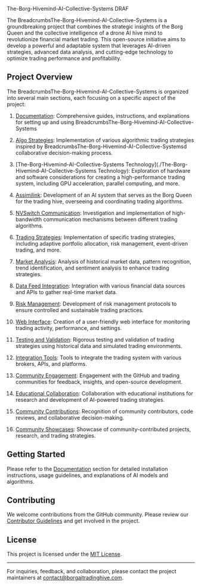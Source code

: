 The-Borg-Hivemind-AI-Collective-Systems    DRAF

The BreadcrumbsThe-Borg-Hivemind-AI-Collective-Systems is a groundbreaking project that combines the strategic insights of the Borg Queen and the collective intelligence of a drone AI hive mind to revolutionize financial market trading. This open-source initiative aims to develop a powerful and adaptable system that leverages AI-driven strategies, advanced data analysis, and cutting-edge technology to optimize trading performance and profitability.

## Project Overview

The BreadcrumbsThe-Borg-Hivemind-AI-Collective-Systems is organized into several main sections, each focusing on a specific aspect of the project:

1. [Documentation](./Documentation): Comprehensive guides, instructions, and explanations for setting up and using BreadcrumbsThe-Borg-Hivemind-AI-Collective-Systems

2. [Algo Strategies](./Algo_Strategies): Implementation of various algorithmic trading strategies inspired by BreadcrumbsThe-Borg-Hivemind-AI-Collective-Systemsd collaborative decision-making process.

3. [The-Borg-Hivemind-AI-Collective-Systems Technology](./The-Borg-Hivemind-AI-Collective-Systems Technology): Exploration of hardware and software considerations for creating a high-performance trading system, including GPU acceleration, parallel computing, and more.

4. [Assimilink](./Assimilink): Development of an AI system that serves as the Borg Queen for the trading hive, overseeing and coordinating trading algorithms.

5. [NVSwitch Communication](./NVSwitch_Communication): Investigation and implementation of high-bandwidth communication mechanisms between different trading algorithms.

6. [Trading Strategies](./Trading_Strategies): Implementation of specific trading strategies, including adaptive portfolio allocation, risk management, event-driven trading, and more.

7. [Market Analysis](./Market_Analysis): Analysis of historical market data, pattern recognition, trend identification, and sentiment analysis to enhance trading strategies.

8. [Data Feed Integration](./Data_Feed_Integration): Integration with various financial data sources and APIs to gather real-time market data.

9. [Risk Management](./Risk_Management): Development of risk management protocols to ensure controlled and sustainable trading practices.

10. [Web Interface](./Web_Interface): Creation of a user-friendly web interface for monitoring trading activity, performance, and settings.

11. [Testing and Validation](./Testing_and_Validation): Rigorous testing and validation of trading strategies using historical data and simulated trading environments.

12. [Integration Tools](./Integration_Tools): Tools to integrate the trading system with various brokers, APIs, and platforms.

13. [Community Engagement](./Community_Engagement): Engagement with the GitHub and trading communities for feedback, insights, and open-source development.

14. [Educational Collaboration](./Educational_Collaboration): Collaboration with educational institutions for research and development of AI-powered trading strategies.

15. [Community Contributions](./Community_Contributions): Recognition of community contributors, code reviews, and collaborative decision-making.

16. [Community Showcases](./Community_Showcases): Showcase of community-contributed projects, research, and trading strategies.

## Getting Started

Please refer to the [Documentation](./Documentation) section for detailed installation instructions, usage guidelines, and explanations of AI models and algorithms.

## Contributing

We welcome contributions from the GitHub community. Please review our [Contributor Guidelines](./Community_Engagement/Contributor_Guidelines.md) and get involved in the project.

## License

This project is licensed under the [MIT License](LICENSE).

---

For inquiries, feedback, and collaboration, please contact the project maintainers at [contact@borgaitradinghive.com](mailto:contact@borgaitradinghive.com).

